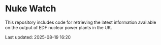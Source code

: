 # Nuke Watch

This repository includes code for retrieving the latest information available on the output of EDF nuclear power plants in the UK.

Last updated: 2025-08-19 16:20